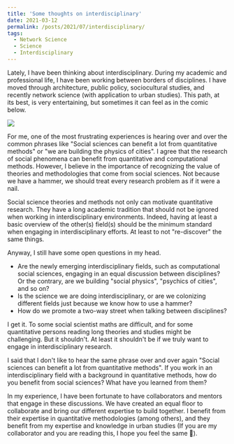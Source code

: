 ```yaml
---
title: 'Some thoughts on interdisciplinary'
date: 2021-03-12
permalink: /posts/2021/07/interdisciplinary/
tags:
  - Network Science
  - Science
  - Interdisciplinary
---
```


Lately, I have been thinking about interdisciplinary. During my academic and professional life, I have been working between borders of disciplines. I have moved through architecture, public policy, sociocultural studies, and recently network science (with application to urban studies). This path, at its best, is very entertaining, but sometimes it can feel as in the comic below.

![](https://imgs.xkcd.com/comics/interdisciplinary.png)

For me, one of the most frustrating experiences is hearing over and over the common phrases like "Social sciences can benefit a lot from quantitative methods" or "we are building the physics of cities". I agree that the research of social phenomena can benefit from quantitative and computational methods. However, I believe in the importance of recognizing the value of theories and methodologies that come from social sciences. Not because we have a hammer, we should treat every research problem as if it were a nail.

Social science theories and methods not only can motivate quantitative research. They have a long academic tradition that should not be ignored when working in interdisciplinary environments. Indeed, having at least a basic overview of the other(s) field(s) should be the minimum standard when engaging in interdisciplinary efforts. At least to not "re-discover" the same things.

Anyway, I still have some open questions in my head.

- Are the newly emerging interdisciplinary fields, such as computational social sciences, engaging in an equal discussion between disciplines? Or the contrary, are we building "social physics", "psychics of cities", and so on?
- Is the science we are doing interdisciplinary, or are we colonizing different fields just because we know how to use a hammer?
- How do we promote a two-way street when talking between disciplines?

I get it. To some social scientist maths are difficult, and for some quantitative persons reading long theories and studies might be challenging. But it shouldn't. At least it shouldn't be if we truly want to engage in interdisciplinary research. 

I said that I don't like to hear the same phrase over and over again "Social sciences can benefit a lot from quantitative methods". If you work in an interdisciplinary field with a background in quantitative methods, how do you benefit from social sciences? What have you learned from them?

In my experience, I have been fortunate to have collaborators and mentors that engage in these discussions. We have created an equal floor to collaborate and bring our different expertise to build together. I benefit from their expertise in quantitative methodologies (among others), and they benefit from my expertise and knowledge in urban studies (If you are my collaborator and you are reading this, I hope you feel the same 😬).
